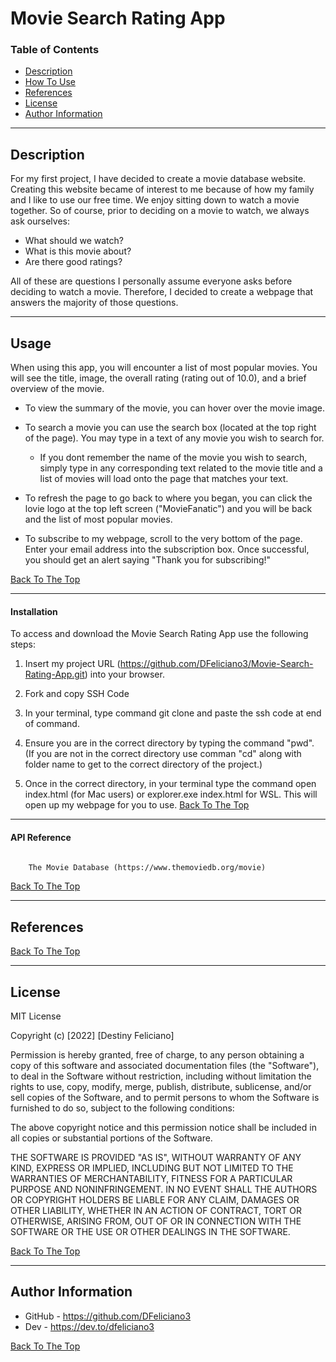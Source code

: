 # Movie Search Rating App

### Table of Contents 

- [Description](#description)
- [How To Use](#how-to-use)
- [References](#references)
- [License](#license)
- [Author Information](#author-information)

---

## Description 

For my first project, I have decided to create a movie database website. Creating this website became of interest to me because of how my family and I like to use our free time. We enjoy sitting down to watch a movie together. So of course, prior to deciding on a movie to watch, we always ask ourselves: 
 - What should we watch?
 - What is this movie about?
 - Are there good ratings?

All of these are questions I personally assume everyone asks before deciding to watch a movie. Therefore, I decided to create a webpage that answers the majority of those questions. 

---

## Usage 

When using this app, you will encounter a list of most popular movies. You will see the title, image, the overall rating (rating out of 10.0), and a brief overview of the movie. 

- To view the summary of the movie, you can hover over the movie image. 

- To search a movie you can use the search box (located at the top right of the page). You may type in a text of any movie you wish to search for. 

    - If you dont remember the name of the movie you wish to search, simply type in any corresponding text related to the movie title and a list of movies will load onto the page that matches your text. 

- To refresh the page to go back to where you began, you can click the lovie logo at the top left screen ("MovieFanatic") and you will be back and the list of most popular movies. 

- To subscribe to my webpage, scroll to the very bottom of the page. Enter your email address into the subscription box. Once successful, you should get an alert saying "Thank you for subscribing!"

[Back To The Top](#movie-search-rating-app)

---

#### Installation 

To access and download the Movie Search Rating App use the following steps: 

1. Insert my project URL (https://github.com/DFeliciano3/Movie-Search-Rating-App.git) into your browser. 

2. Fork and copy SSH Code

3. In your terminal, type command git clone and paste the ssh code at end of command. 

4. Ensure you are in the correct directory by typing the command "pwd". (If you are not in the correct directory use comman "cd" along with folder name to get to the correct directory of the project.)

5. Once in the correct directory, in your terminal type the command open index.html (for Mac users) or explorer.exe index.html for WSL. This will open up my webpage for you to use. 
[Back To The Top](#movie-search-rating-app)

---

#### API Reference 

```html

    The Movie Database (https://www.themoviedb.org/movie)

```

[Back To The Top](#movie-search-rating-app)

---

## References
[Back To The Top](#movie-search-rating-app)

---

## License  

MIT License

Copyright (c) [2022] [Destiny Feliciano]

Permission is hereby granted, free of charge, to any person obtaining a copy
of this software and associated documentation files (the "Software"), to deal
in the Software without restriction, including without limitation the rights
to use, copy, modify, merge, publish, distribute, sublicense, and/or sell
copies of the Software, and to permit persons to whom the Software is
furnished to do so, subject to the following conditions:

The above copyright notice and this permission notice shall be included in all
copies or substantial portions of the Software.

THE SOFTWARE IS PROVIDED "AS IS", WITHOUT WARRANTY OF ANY KIND, EXPRESS OR
IMPLIED, INCLUDING BUT NOT LIMITED TO THE WARRANTIES OF MERCHANTABILITY,
FITNESS FOR A PARTICULAR PURPOSE AND NONINFRINGEMENT. IN NO EVENT SHALL THE
AUTHORS OR COPYRIGHT HOLDERS BE LIABLE FOR ANY CLAIM, DAMAGES OR OTHER
LIABILITY, WHETHER IN AN ACTION OF CONTRACT, TORT OR OTHERWISE, ARISING FROM,
OUT OF OR IN CONNECTION WITH THE SOFTWARE OR THE USE OR OTHER DEALINGS IN THE
SOFTWARE.

[Back To The Top](#movie-search-rating-app)

---

## Author Information

- GitHub - https://github.com/DFeliciano3
- Dev - https://dev.to/dfeliciano3

[Back To The Top](#movie-search-rating-app)